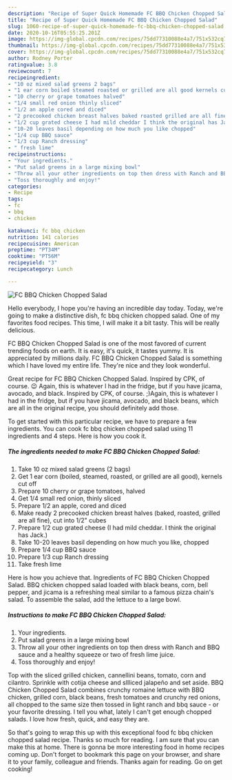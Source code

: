 ```yaml
---
description: "Recipe of Super Quick Homemade FC BBQ Chicken Chopped Salad"
title: "Recipe of Super Quick Homemade FC BBQ Chicken Chopped Salad"
slug: 1060-recipe-of-super-quick-homemade-fc-bbq-chicken-chopped-salad
date: 2020-10-16T05:55:25.201Z
image: https://img-global.cpcdn.com/recipes/75dd77310088e4a7/751x532cq70/fc-bbq-chicken-chopped-salad-recipe-main-photo.jpg
thumbnail: https://img-global.cpcdn.com/recipes/75dd77310088e4a7/751x532cq70/fc-bbq-chicken-chopped-salad-recipe-main-photo.jpg
cover: https://img-global.cpcdn.com/recipes/75dd77310088e4a7/751x532cq70/fc-bbq-chicken-chopped-salad-recipe-main-photo.jpg
author: Rodney Porter
ratingvalue: 3.8
reviewcount: 7
recipeingredient:
- "10 oz mixed salad greens 2 bags"
- "1 ear corn boiled steamed roasted or grilled are all good kernels cut off"
- "10 cherry or grape tomatoes halved"
- "1/4 small red onion thinly sliced"
- "1/2 an apple cored and diced"
- "2 precooked chicken breast halves baked roasted grilled are all fine cut into 12 cubes"
- "1/2 cup grated cheese I had mild cheddar I think the original has Jack"
- "10-20 leaves basil depending on how much you like chopped"
- "1/4 cup BBQ sauce"
- "1/3 cup Ranch dressing"
- " fresh lime"
recipeinstructions:
- "Your ingredients."
- "Put salad greens in a large mixing bowl"
- "Throw all your other ingredients on top then dress with Ranch and BBQ sauce and a healthy squeeze or two of fresh lime juice."
- "Toss thoroughly and enjoy!"
categories:
- Recipe
tags:
- fc
- bbq
- chicken

katakunci: fc bbq chicken 
nutrition: 141 calories
recipecuisine: American
preptime: "PT34M"
cooktime: "PT56M"
recipeyield: "3"
recipecategory: Lunch

---
```



![FC BBQ Chicken Chopped Salad](https://img-global.cpcdn.com/recipes/75dd77310088e4a7/751x532cq70/fc-bbq-chicken-chopped-salad-recipe-main-photo.jpg)

Hello everybody, I hope you're having an incredible day today. Today, we're going to make a distinctive dish, fc bbq chicken chopped salad. One of my favorites food recipes. This time, I will make it a bit tasty. This will be really delicious.

FC BBQ Chicken Chopped Salad is one of the most favored of current trending foods on earth. It is easy, it's quick, it tastes yummy. It is appreciated by millions daily. FC BBQ Chicken Chopped Salad is something which I have loved my entire life. They're nice and they look wonderful.

Great recipe for FC BBQ Chicken Chopped Salad. Inspired by CPK, of course. 😉 Again, this is whatever I had in the fridge, but if you have jicama, avocado, and black. Inspired by CPK, of course. ;)Again, this is whatever I had in the fridge, but if you have jicama, avocado, and black beans, which are all in the original recipe, you should definitely add those.


To get started with this particular recipe, we have to prepare a few ingredients. You can cook fc bbq chicken chopped salad using 11 ingredients and 4 steps. Here is how you cook it.

<!--inarticleads1-->

##### The ingredients needed to make FC BBQ Chicken Chopped Salad:

1. Take 10 oz mixed salad greens (2 bags)
1. Get 1 ear corn (boiled, steamed, roasted, or grilled are all good), kernels cut off
1. Prepare 10 cherry or grape tomatoes, halved
1. Get 1/4 small red onion, thinly sliced
1. Prepare 1/2 an apple, cored and diced
1. Make ready 2 precooked chicken breast halves (baked, roasted, grilled are all fine), cut into 1/2&#34; cubes
1. Prepare 1/2 cup grated cheese (I had mild cheddar. I think the original has Jack.)
1. Take 10-20 leaves basil depending on how much you like, chopped
1. Prepare 1/4 cup BBQ sauce
1. Prepare 1/3 cup Ranch dressing
1. Take  fresh lime


Here is how you achieve that. Ingredients of FC BBQ Chicken Chopped Salad. BBQ chicken chopped salad loaded with black beans, corn, bell pepper, and jicama is a refreshing meal similar to a famous pizza chain&#39;s salad. To assemble the salad, add the lettuce to a large bowl. 

<!--inarticleads2-->

##### Instructions to make FC BBQ Chicken Chopped Salad:

1. Your ingredients.
1. Put salad greens in a large mixing bowl
1. Throw all your other ingredients on top then dress with Ranch and BBQ sauce and a healthy squeeze or two of fresh lime juice.
1. Toss thoroughly and enjoy!


Top with the sliced grilled chicken, cannellini beans, tomato, corn and cilantro. Sprinkle with cotija cheese and sllliced jalapeño and set aside. BBQ Chicken Chopped Salad combines crunchy romaine lettuce with BBQ chicken, grilled corn, black beans, fresh tomatoes and crunchy red onions, all chopped to the same size then tossed in light ranch and bbq sauce - or your favorite dressing. I tell you what, lately I can&#39;t get enough chopped salads. I love how fresh, quick, and easy they are. 

So that's going to wrap this up with this exceptional food fc bbq chicken chopped salad recipe. Thanks so much for reading. I am sure that you can make this at home. There is gonna be more interesting food in home recipes coming up. Don't forget to bookmark this page on your browser, and share it to your family, colleague and friends. Thanks again for reading. Go on get cooking!
